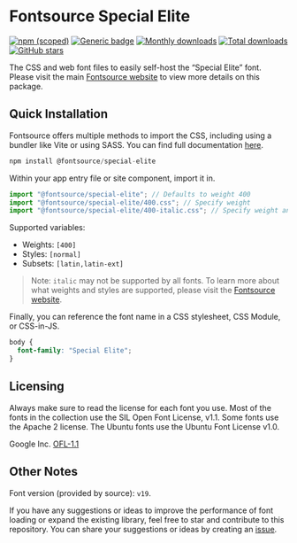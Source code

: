 # Fontsource Special Elite

[![npm (scoped)](https://img.shields.io/npm/v/@fontsource/special-elite?color=brightgreen)](https://www.npmjs.com/package/@fontsource/special-elite) [![Generic badge](https://img.shields.io/badge/fontsource-passing-brightgreen)](https://github.com/fontsource/fontsource) [![Monthly downloads](https://badgen.net/npm/dm/@fontsource/special-elite)](https://github.com/fontsource/fontsource) [![Total downloads](https://badgen.net/npm/dt/@fontsource/special-elite)](https://github.com/fontsource/fontsource) [![GitHub stars](https://img.shields.io/github/stars/fontsource/fontsource.svg?style=social&label=Star)](https://github.com/fontsource/fontsource/stargazers)

The CSS and web font files to easily self-host the “Special Elite” font. Please visit the main [Fontsource website](https://fontsource.org/fonts/special-elite) to view more details on this package.

## Quick Installation

Fontsource offers multiple methods to import the CSS, including using a bundler like Vite or using SASS. You can find full documentation [here](https://fontsource.org/docs/getting-started/introduction).

```javascript
npm install @fontsource/special-elite
```

Within your app entry file or site component, import it in.

```javascript
import "@fontsource/special-elite"; // Defaults to weight 400
import "@fontsource/special-elite/400.css"; // Specify weight
import "@fontsource/special-elite/400-italic.css"; // Specify weight and style
```

Supported variables:
- Weights: `[400]`
- Styles: `[normal]`
- Subsets: `[latin,latin-ext]`

> Note: `italic` may not be supported by all fonts. To learn more about what weights and styles are supported, please visit the [Fontsource website](https://fontsource.org/fonts/special-elite).

Finally, you can reference the font name in a CSS stylesheet, CSS Module, or CSS-in-JS.

```css
body {
  font-family: "Special Elite";
}
```

## Licensing
Always make sure to read the license for each font you use. Most of the fonts in the collection use the SIL Open Font License, v1.1. Some fonts use the Apache 2 license. The Ubuntu fonts use the Ubuntu Font License v1.0.

Google Inc.
[OFL-1.1](http://scripts.sil.org/OFL)

## Other Notes
Font version (provided by source): `v19`.

If you have any suggestions or ideas to improve the performance of font loading or expand the existing library, feel free to star and contribute to this repository. You can share your suggestions or ideas by creating an [issue](https://github.com/fontsource/fontsource/issues).